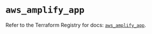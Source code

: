 # `aws_amplify_app`

Refer to the Terraform Registry for docs: [`aws_amplify_app`](https://registry.terraform.io/providers/hashicorp/aws/5.90.1/docs/resources/amplify_app).
